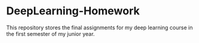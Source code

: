 # DeepLearning-Homework
This repository stores the final assignments for my deep learning course in the first semester of my junior year.
